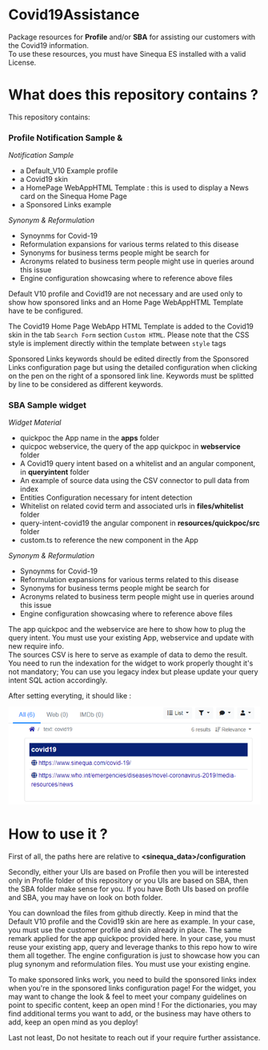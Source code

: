 # Covid19Assistance

Package resources for **Profile** and/or **SBA** for assisting our customers with the Covid19 information.<br/>
To use these resources, you must have Sinequa ES installed with a valid License. <br/>

# What does this repository contains ?

This repository contains:

### Profile Notification Sample &  ###

*Notification Sample*
- a Default_V10 Example profile
- a Covid19 skin
- a HomePage WebAppHTML Template : this is used to display a News card on the Sinequa Home Page
- a Sponsored Links example

*Synonym & Reformulation*
- Synoynms for Covid-19
- Reformulation expansions for various terms related to this disease
- Synonyms for business terms people might be search for
- Acronyms related to business term people might use in queries around this issue
- Engine configuration showcasing where to reference above files


Default V10 profile and Covid19 are not necessary and are used only to show how sponsored links and an Home Page WebAppHTML Template have te be configured.

The Covid19 Home Page WebApp HTML Template is added to the Covid19 skin in the tab `Search Form` section `Custom HTML`. Please note that the CSS style is implement directly within the template between `style` tags

Sponsored Links keywords should be edited directly from the Sponsored Links configuration page but using the detailed configuration when clicking on the pen on the right of a sponsored link line. Keywords must be splitted by line to be considered as different keywords.


### SBA Sample widget  ###

*Widget Material* 
- quickpoc the App name in the **apps** folder
- quicpoc webservice, the query of the app quickpoc in **webservice** folder
- A Covid19 query intent based on a whitelist and an angular component, in **queryintent** folder 
- An example of source data using the CSV connector to pull data from index
- Entities Configuration necessary for intent detection
- Whitelist on related covid term and associated urls in **files/whitelist** folder
- query-intent-covid19 the angular component in **resources/quickpoc/src** folder
- custom.ts to reference the new component in the App
 
*Synonym & Reformulation*

- Synoynms for Covid-19
- Reformulation expansions for various terms related to this disease
- Synonyms for business terms people might be search for
- Acronyms related to business term people might use in queries around this issue
- Engine configuration showcasing where to reference above files

The app quickpoc and the webservice are here to show how to plug the query intent. You must use your existing App, webservice and update with new require info.<br/>
The sources CSV is here to serve as example of data to demo the result. You need to run the indexation for the widget to work properly thought it's not mandatory; You can use you legacy index but please update your query intent SQL action accordingly.<br/>


After setting everyting, it should like : 

![widget](https://github.com/aureldjoko/Covid19Assistance/blob/master/screenshots/Covid19_Widget.PNG)



# How to use it ?
First of all, the paths here are relative to **<sinequa_data>/configuration**

Secondly, either your UIs are based on Profile then you will be interested only in Profile folder of this repository or you UIs are based on SBA, then the SBA folder make sense for you. 
If you have Both UIs based on profile and SBA, you may have on look on both folder.  

You can download the files from github directly. 
Keep in mind that the Default V10 profile and the Covid19 skin are here as example. In your case, you must use the customer profile and skin already in place.
The same remark applied for the app quickpoc provided here. In your case, you must reuse your existing app, query and leverage thanks to this repo how to wire them all together. 
The engine configuration is just to showcase how you can plug synonym and reformulation files. You must use your existing engine. 


To make sponsored links work, you need to build the sponsored links index when you're in the sponsored links configuration page!
For the widget, you may want to change the look & feel to meet your company guidelines on point to specific content, keep an open mind !
For the dictionaries, you may find additional terms you want to add, or the business may have others to add, keep an open mind as you deploy!

Last not least, Do not hesitate to reach out if your require further assistance.


